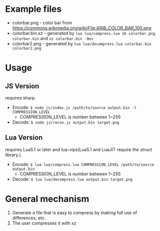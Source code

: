 # Example files

- colorbar.png - color bar from https://commons.wikimedia.org/wiki/File:ARIB_COLOR_BAR_100.png
- colorbar.bin.xz - generated by `lua lua/compress.lua 16 colorbar.png colorbar.bin` and `xz colorbar.bin -9ev`
- colorbar2.png - generated by `lua lua/decompress.lua colorbar.bin colorbar2.png`
<!-- luajit lua/compress.lua 16 colorbar.png - | tee colorbar.bin | luajit lua/decompress.lua - colorbar2.png && xz colorbar.bin -9efv -->

# Usage
## JS Version
requires sharp.
- Encode: `$ node js/index.js /path/to/source output.bin -l COMPRESSION_LEVEL`
  - COMPRESSION_LEVEL is number between 1~255
- Decode: `$ node js/recov.js output.bin target.png`
## Lua Version
requires Lua5.1 or later and lua-vips(Lua5.1 and LuaJIT require the struct library.).
- Encode: `$ lua lua/compress.lua COMPRESSION_LEVEL /path/to/source output.bin`
  - COMPRESSION_LEVEL is number between 1~255
- Decode: `$ lua lua/decompress.lua output.bin target.png`

# General mechanism

1. Generate a file that is easy to compress by making full use of differences, etc.
2. The user compresses it with xz

